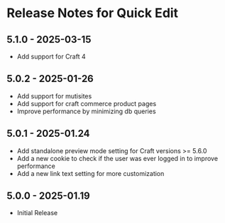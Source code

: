 # Release Notes for Quick Edit

## 5.1.0 - 2025-03-15
- Add support for Craft 4

## 5.0.2 - 2025-01-26
- Add support for mutisites
- Add support for craft commerce product pages
- Improve performance by minimizing db queries

## 5.0.1 - 2025-01.24
- Add standalone preview mode setting for Craft versions >= 5.6.0
- Add a new cookie to check if the user was ever logged in to improve performance
- Add a new link text setting for more customization

## 5.0.0 - 2025-01.19
- Initial Release
